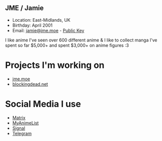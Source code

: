 ## JME / Jamie
+ Location: East-Midlands, UK
+ Birthday: April 2001
+ Email: jamie@jme.moe - [Public Key](https://jme.moe/contact)

I like anime I've seen over 600 different anime & I like to collect manga I've spent so far $5,000+ and spent $3,000+ on anime figures :3

# Projects I'm working on
+ [jme.moe](https://jme.moe)
+ [blockingdead.net](https://blockingdead.net)

# Social Media I use
+ [Matrix](https://matrix.to/#/@jmemoe:matrix.org)
+ [MyAnimeList](https://myanimelist.net/profile/jme)
+ [Signal](https://signal.me/#eu/cyiuF2jguBK+fnX+MW84gDMR5b2XhyP08wkj0Y0tw2hoX0Q/QsRLrIGvHwfHbBZT")
+ [Telegram](https://t.me/jmemoe)
